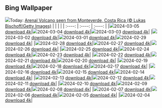 ## Bing Wallpaper
![](./wallpaper/2024-03-05.jpg)Today: [Arenal Volcano seen from Monteverde, Costa Rica (© Lukas Bischoff/Getty Images)](./wallpaper/2024-03-05.jpg)
|      |      |      |
| :----: | :----: | :----: |
|![](./wallpaper/2024-03-05_sm.jpg)2024-03-05 [download 4k](./wallpaper/2024-03-05.jpg)|![](./wallpaper/2024-03-04_sm.jpg)2024-03-04 [download 4k](./wallpaper/2024-03-04.jpg)|![](./wallpaper/2024-03-03_sm.jpg)2024-03-03 [download 4k](./wallpaper/2024-03-03.jpg)|
|![](./wallpaper/2024-03-02_sm.jpg)2024-03-02 [download 4k](./wallpaper/2024-03-02.jpg)|![](./wallpaper/2024-03-01_sm.jpg)2024-03-01 [download 4k](./wallpaper/2024-03-01.jpg)|![](./wallpaper/2024-02-29_sm.jpg)2024-02-29 [download 4k](./wallpaper/2024-02-29.jpg)|
|![](./wallpaper/2024-02-28_sm.jpg)2024-02-28 [download 4k](./wallpaper/2024-02-28.jpg)|![](./wallpaper/2024-02-27_sm.jpg)2024-02-27 [download 4k](./wallpaper/2024-02-27.jpg)|![](./wallpaper/2024-02-26_sm.jpg)2024-02-26 [download 4k](./wallpaper/2024-02-26.jpg)|
|![](./wallpaper/2024-02-25_sm.jpg)2024-02-25 [download 4k](./wallpaper/2024-02-25.jpg)|![](./wallpaper/2024-02-24_sm.jpg)2024-02-24 [download 4k](./wallpaper/2024-02-24.jpg)|![](./wallpaper/2024-02-23_sm.jpg)2024-02-23 [download 4k](./wallpaper/2024-02-23.jpg)|
|![](./wallpaper/2024-02-22_sm.jpg)2024-02-22 [download 4k](./wallpaper/2024-02-22.jpg)|![](./wallpaper/2024-02-21_sm.jpg)2024-02-21 [download 4k](./wallpaper/2024-02-21.jpg)|![](./wallpaper/2024-02-20_sm.jpg)2024-02-20 [download 4k](./wallpaper/2024-02-20.jpg)|
|![](./wallpaper/2024-02-19_sm.jpg)2024-02-19 [download 4k](./wallpaper/2024-02-19.jpg)|![](./wallpaper/2024-02-18_sm.jpg)2024-02-18 [download 4k](./wallpaper/2024-02-18.jpg)|![](./wallpaper/2024-02-17_sm.jpg)2024-02-17 [download 4k](./wallpaper/2024-02-17.jpg)|
|![](./wallpaper/2024-02-16_sm.jpg)2024-02-16 [download 4k](./wallpaper/2024-02-16.jpg)|![](./wallpaper/2024-02-15_sm.jpg)2024-02-15 [download 4k](./wallpaper/2024-02-15.jpg)|![](./wallpaper/2024-02-14_sm.jpg)2024-02-14 [download 4k](./wallpaper/2024-02-14.jpg)|
|![](./wallpaper/2024-02-13_sm.jpg)2024-02-13 [download 4k](./wallpaper/2024-02-13.jpg)|![](./wallpaper/2024-02-12_sm.jpg)2024-02-12 [download 4k](./wallpaper/2024-02-12.jpg)|![](./wallpaper/2024-02-11_sm.jpg)2024-02-11 [download 4k](./wallpaper/2024-02-11.jpg)|
|![](./wallpaper/2024-02-10_sm.jpg)2024-02-10 [download 4k](./wallpaper/2024-02-10.jpg)|![](./wallpaper/2024-02-09_sm.jpg)2024-02-09 [download 4k](./wallpaper/2024-02-09.jpg)|![](./wallpaper/2024-02-08_sm.jpg)2024-02-08 [download 4k](./wallpaper/2024-02-08.jpg)|
|![](./wallpaper/2024-02-07_sm.jpg)2024-02-07 [download 4k](./wallpaper/2024-02-07.jpg)|![](./wallpaper/2024-02-06_sm.jpg)2024-02-06 [download 4k](./wallpaper/2024-02-06.jpg)|![](./wallpaper/2024-02-05_sm.jpg)2024-02-05 [download 4k](./wallpaper/2024-02-05.jpg)|
|![](./wallpaper/2024-02-04_sm.jpg)2024-02-04 [download 4k](./wallpaper/2024-02-04.jpg)|
